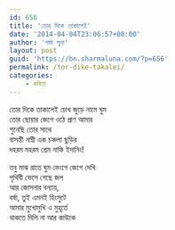 ```yaml
---
id: 656
title: 'তোর দিকে তাকালেই'
date: '2014-04-04T23:06:57+00:00'
author: 'শর্মা লুনা'
layout: post
guid: 'https://bn.sharmaluna.com/?p=656'
permalink: /tor-dike-takalei/
categories:
    - কবিতা
---
```


তোর দিকে তাকালেই চোখ জুড়ে নামে ঘুম  
তোর ছোয়ার জেগে ওঠে প্রাণ আমার  
শুনেছি তোর সাথে  
বাসন্তী নাম্নী এক চঞ্চলা ছুড়ির  
দহরম মহরম প্রেম নাকি ইদানিং!

তবু মাঝ রাতে ঘুম ভেংগে জেগে দেখি  
পৃথিবী ভেসে গেছে জল  
আর জোসনার বন্যায়,  
বর্ষা, তুই এমনই হিংসুটে  
আমার মুখোমুখি এ মুহূর্তে  
থাকতে দিলি না আর কাউকে